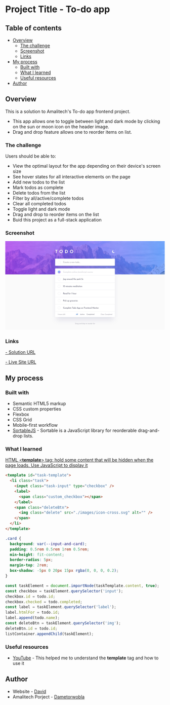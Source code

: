 # Project Title - To-do app

## Table of contents

- [Overview](#overview)
  - [The challenge](#the-challenge)
  - [Screenshot](#screenshot)
  - [Links](#links)
- [My process](#my-process)
  - [Built with](#built-with)
  - [What I learned](#what-i-learned)
  - [Useful resources](#useful-resources)
- [Author](#author)



## Overview
This is a solution to Amalitech's To-do app frontend project.
- This app allows one to toggle between light and dark mode by clicking on the 
  sun or moon icon on the header image.
- Drag and drop feature allows one to reorder items on list. 

### The challenge

Users should be able to:

- View the optimal layout for the app depending on their device's screen size
- See hover states for all interactive elements on the page
- Add new todos to the list
- Mark todos as complete
- Delete todos from the list
- Filter by all/active/complete todos
- Clear all completed todos
- Toggle light and dark mode
- Drag and drop to reorder items on the list
- Buid this project as a full-stack application

### Screenshot

![Desktop](./design/desktop-design-light.jpg)

### Links

[- Solution URL ](https://github.com/dametorwobla/to-do_app)

[- Live Site URL](https://amalitechtodoapp.netlify.app)

## My process

### Built with

- Semantic HTML5 markup
- CSS custom properties
- Flexbox
- CSS Grid
- Mobile-first workflow
- [SortableJS](https://github.com/SortableJS/Sortable/) - Sortable is a JavaScript library for reorderable drag-and-drop lists.

### What I learned

[HTML <**template**> tag: hold some content that will be hidden when the page loads. Use JavaScript to display it](https://developer.mozilla.org/en-US/docs/Web/HTML/Element/template)

```html
<template id="task-template">
  <li class="task">
    <input class="task-input" type="checkbox" />
    <label>
      <span class="custom_checkbox"></span>
    </label>
    <span class="deleteBtn">
      <img class="delete" src="./images/icon-cross.svg" alt="" />
    </span>
  </li>
</template>
```

```css
.card {
  background: var(--input-and-card);
  padding: 0.5rem 0.5rem 1rem 0.5rem;
  min-height: fit-content;
  border-radius: 5px;
  margin-top: 2rem;
  box-shadow: -5px 0 20px 15px rgba(0, 0, 0, 0.2);
}
```

```js
const taskElement = document.importNode(taskTemplate.content, true);
const checkbox = taskElement.querySelector('input');
checkbox.id = todo.id;
checkbox.checked = todo.completed;
const label = taskElement.querySelector('label');
label.htmlFor = todo.id;
label.append(todo.name);
const deleteBtn = taskElement.querySelector('img');
deleteBtn.id = todo.id;
listContainer.appendChild(taskElement);
```

### Useful resources

- [YouTube](https://www.youtube.com/watch?v=W7FaYfuwu70&t=1252s) - This helped me to understand the **template** tag and how to use it

## Author

- Website - [David](https://amalitechtodoapp.netlify.app)
- Amalitech Porject - [Dametorwobla](https://www.github.com/dametorwobla/to-do_app/)